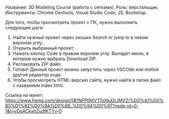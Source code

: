 Название: 3D Modeling Course (работа с сетками).
Роль: верстальщик. 
Инструменты: Chrome Devtools, Visual Studio Code, JS, Bootstrap. 

Для того, чтобы просмотреть проект с ПК, нужно выполнить следующие шаги:
  1. Найти нужный проект через окошко Search or jump to в левом верхнем углу;
  2. Открыть выбранный проект;
  3. Нажать кнопку Code в правом верхнем углу. Выпадет меню, в котором нужно выбрать Download ZIP.
  4. Распаковать ZIP-файл.
  5. Готово! Данный проект можно запустить через VSCOde или любой другой редактор кода.
  6. Чтобы просмотреть HTML-версию сайта, нужно найти в папке файл с названием index.html.

Ссылка на макет: https://www.figma.com/design/5B1NFPI9XVT7oXkd2jJMVZ/%D0%A1%D0%B5%D1%82%D0%BA%D0%B8_%D0%94%D0%97?node-id=0-1&t=yDqACkwtZudfKTYv-0
